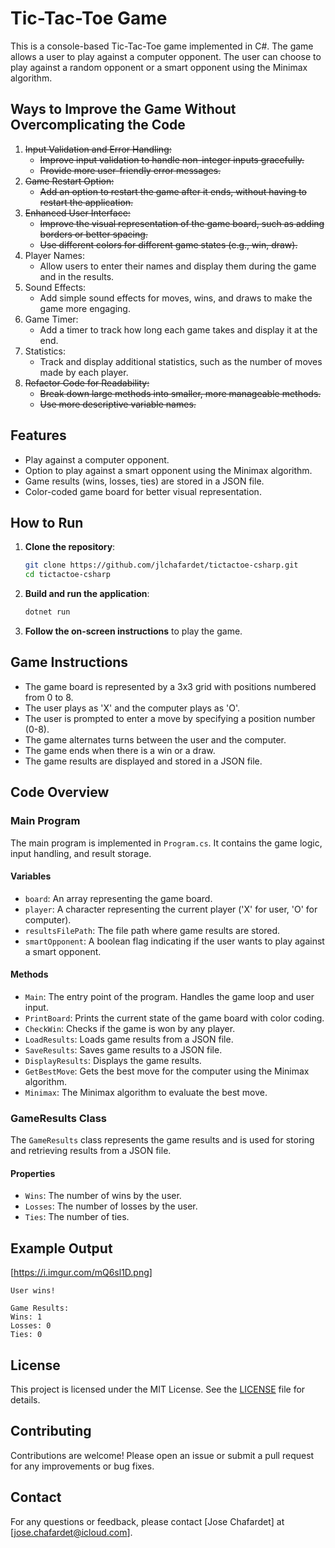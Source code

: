 # Tic-Tac-Toe Game

This is a console-based Tic-Tac-Toe game implemented in C#. The game allows a user to play against a computer opponent. The user can choose to play against a random opponent or a smart opponent using the Minimax algorithm.

## Ways to Improve the Game Without Overcomplicating the Code

1. ~~Input Validation and Error Handling:~~
   - ~~Improve input validation to handle non-integer inputs gracefully.~~
   - ~~Provide more user-friendly error messages.~~
2. ~~Game Restart Option:~~
   - ~~Add an option to restart the game after it ends, without having to restart the application.~~
3. ~~Enhanced User Interface:~~
   - ~~Improve the visual representation of the game board, such as adding borders or better spacing.~~
   - ~~Use different colors for different game states (e.g., win, draw).~~
4. Player Names:
   - Allow users to enter their names and display them during the game and in the results.
5. Sound Effects:
   - Add simple sound effects for moves, wins, and draws to make the game more engaging.
6. Game Timer:
   - Add a timer to track how long each game takes and display it at the end.
7. Statistics:
   - Track and display additional statistics, such as the number of moves made by each player.
8. ~~Refactor Code for Readability:~~
    - ~~Break down large methods into smaller, more manageable methods.~~
    - ~~Use more descriptive variable names.~~

## Features

- Play against a computer opponent.
- Option to play against a smart opponent using the Minimax algorithm.
- Game results (wins, losses, ties) are stored in a JSON file.
- Color-coded game board for better visual representation.

## How to Run

1. **Clone the repository**:

   ```sh
   git clone https://github.com/jlchafardet/tictactoe-csharp.git
   cd tictactoe-csharp
   ```

2. **Build and run the application**:

   ```sh
   dotnet run
   ```

3. **Follow the on-screen instructions** to play the game.

## Game Instructions

- The game board is represented by a 3x3 grid with positions numbered from 0 to 8.
- The user plays as 'X' and the computer plays as 'O'.
- The user is prompted to enter a move by specifying a position number (0-8).
- The game alternates turns between the user and the computer.
- The game ends when there is a win or a draw.
- The game results are displayed and stored in a JSON file.

## Code Overview

### Main Program

The main program is implemented in `Program.cs`. It contains the game logic, input handling, and result storage.

#### Variables

- `board`: An array representing the game board.
- `player`: A character representing the current player ('X' for user, 'O' for computer).
- `resultsFilePath`: The file path where game results are stored.
- `smartOpponent`: A boolean flag indicating if the user wants to play against a smart opponent.

#### Methods

- `Main`: The entry point of the program. Handles the game loop and user input.
- `PrintBoard`: Prints the current state of the game board with color coding.
- `CheckWin`: Checks if the game is won by any player.
- `LoadResults`: Loads game results from a JSON file.
- `SaveResults`: Saves game results to a JSON file.
- `DisplayResults`: Displays the game results.
- `GetBestMove`: Gets the best move for the computer using the Minimax algorithm.
- `Minimax`: The Minimax algorithm to evaluate the best move.

### GameResults Class

The `GameResults` class represents the game results and is used for storing and retrieving results from a JSON file.

#### Properties

- `Wins`: The number of wins by the user.
- `Losses`: The number of losses by the user.
- `Ties`: The number of ties.

## Example Output

[https://i.imgur.com/mQ6sl1D.png]

```
User wins!

Game Results:
Wins: 1
Losses: 0
Ties: 0
```

## License

This project is licensed under the MIT License. See the [LICENSE](LICENSE) file for details.

## Contributing

Contributions are welcome! Please open an issue or submit a pull request for any improvements or bug fixes.

## Contact

For any questions or feedback, please contact [Jose Chafardet] at [jose.chafardet@icloud.com].
